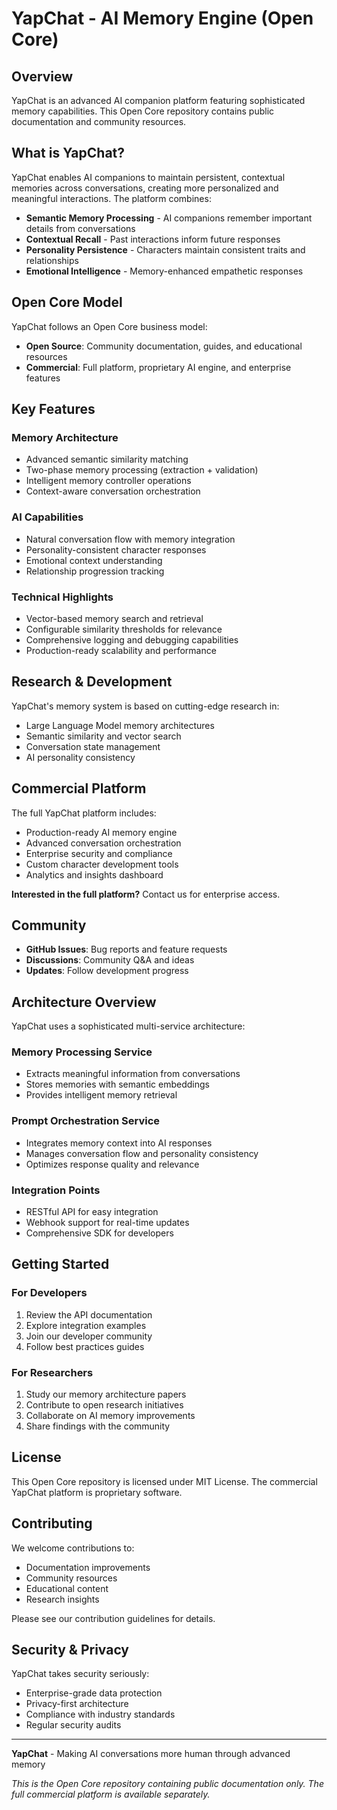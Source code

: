 # YapChat - AI Memory Engine (Open Core)

## Overview

YapChat is an advanced AI companion platform featuring sophisticated memory capabilities. This Open Core repository contains public documentation and community resources.

## What is YapChat?

YapChat enables AI companions to maintain persistent, contextual memories across conversations, creating more personalized and meaningful interactions. The platform combines:

- **Semantic Memory Processing** - AI companions remember important details from conversations
- **Contextual Recall** - Past interactions inform future responses  
- **Personality Persistence** - Characters maintain consistent traits and relationships
- **Emotional Intelligence** - Memory-enhanced empathetic responses

## Open Core Model

YapChat follows an Open Core business model:

- **Open Source**: Community documentation, guides, and educational resources
- **Commercial**: Full platform, proprietary AI engine, and enterprise features

## Key Features

### Memory Architecture
- Advanced semantic similarity matching
- Two-phase memory processing (extraction + validation)
- Intelligent memory controller operations
- Context-aware conversation orchestration

### AI Capabilities  
- Natural conversation flow with memory integration
- Personality-consistent character responses
- Emotional context understanding
- Relationship progression tracking

### Technical Highlights
- Vector-based memory search and retrieval
- Configurable similarity thresholds for relevance
- Comprehensive logging and debugging capabilities
- Production-ready scalability and performance

## Research & Development

YapChat's memory system is based on cutting-edge research in:
- Large Language Model memory architectures
- Semantic similarity and vector search
- Conversation state management
- AI personality consistency

## Commercial Platform

The full YapChat platform includes:
- Production-ready AI memory engine
- Advanced conversation orchestration
- Enterprise security and compliance
- Custom character development tools
- Analytics and insights dashboard

**Interested in the full platform?** Contact us for enterprise access.

## Community

- **GitHub Issues**: Bug reports and feature requests
- **Discussions**: Community Q&A and ideas
- **Updates**: Follow development progress

## Architecture Overview

YapChat uses a sophisticated multi-service architecture:

### Memory Processing Service
- Extracts meaningful information from conversations
- Stores memories with semantic embeddings
- Provides intelligent memory retrieval

### Prompt Orchestration Service  
- Integrates memory context into AI responses
- Manages conversation flow and personality consistency
- Optimizes response quality and relevance

### Integration Points
- RESTful API for easy integration
- Webhook support for real-time updates
- Comprehensive SDK for developers

## Getting Started

### For Developers
1. Review the API documentation
2. Explore integration examples
3. Join our developer community
4. Follow best practices guides

### For Researchers
1. Study our memory architecture papers
2. Contribute to open research initiatives
3. Collaborate on AI memory improvements
4. Share findings with the community

## License

This Open Core repository is licensed under MIT License.
The commercial YapChat platform is proprietary software.

## Contributing

We welcome contributions to:
- Documentation improvements
- Community resources
- Educational content
- Research insights

Please see our contribution guidelines for details.

## Security & Privacy

YapChat takes security seriously:
- Enterprise-grade data protection
- Privacy-first architecture
- Compliance with industry standards
- Regular security audits

---

**YapChat** - Making AI conversations more human through advanced memory

*This is the Open Core repository containing public documentation only.*
*The full commercial platform is available separately.*
